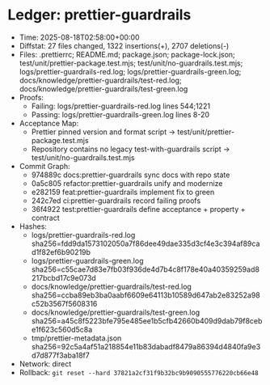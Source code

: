# Ledger: prettier-guardrails

- Time: 2025-08-18T02:58:00+00:00
- Diffstat: 27 files changed, 1322 insertions(+), 2707 deletions(-)
- Files: .prettierrc; README.md; package.json; package-lock.json; test/unit/prettier-package.test.mjs; test/unit/no-guardrails.test.mjs; logs/prettier-guardrails-red.log; logs/prettier-guardrails-green.log; docs/knowledge/prettier-guardrails/test-red.log; docs/knowledge/prettier-guardrails/test-green.log
- Proofs:
  - Failing: logs/prettier-guardrails-red.log lines 544;1221
  - Passing: logs/prettier-guardrails-green.log lines 8-20
- Acceptance Map:
  - Prettier pinned version and format script -> test/unit/prettier-package.test.mjs
  - Repository contains no legacy test-with-guardrails script -> test/unit/no-guardrails.test.mjs
- Commit Graph:
  - 974889c docs:prettier-guardrails sync docs with repo state
  - 0a5c805 refactor:prettier-guardrails unify and modernize
  - e282159 feat:prettier-guardrails implement fix to green
  - 242c7ed ci:prettier-guardrails record failing proofs
  - 36f4922 test:prettier-guardrails define acceptance + property + contract
- Hashes:
  - logs/prettier-guardrails-red.log sha256=fdd9da1573102050a7f86dee49dae335d3cf4e3c394af89cad1f82ef6b90219b
  - logs/prettier-guardrails-green.log sha256=c55cae7d83e7fb03f936de4d7b4c8f178e40a40359259ad8217bcbd17c9e073d
  - docs/knowledge/prettier-guardrails/test-red.log sha256=ccba89eb3ba0aabf6609e64113b10589d647ab2e83252a98c52b3567f5608316
  - docs/knowledge/prettier-guardrails/test-green.log sha256=a45c8f5223bfe795e485ee1b5cfb42660b409d9dab79f8cebe1f623c560d5c8a
  - tmp/prettier-metadata.json sha256=92c5a4af51a218854e11b83dabadf8479a86394d4840fa9e3d7d877f3aba18f7
- Network: direct
- Rollback: `git reset --hard 37821a2cf31f9b32bc9b9090555776220cb66e48`
